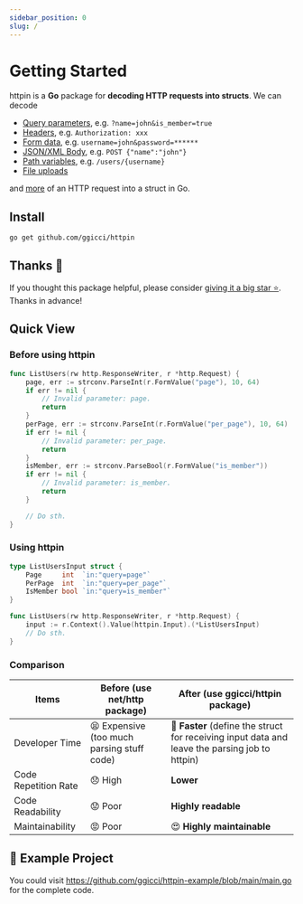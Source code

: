 ```yaml
---
sidebar_position: 0
slug: /
---
```


# Getting Started

httpin is a **Go** package for **decoding HTTP requests into structs**. We can decode

- [Query parameters](/directives/query), e.g. `?name=john&is_member=true`
- [Headers](/directives/header), e.g. `Authorization: xxx`
- [Form data](/directives/form), e.g. `username=john&password=******`
- [JSON/XML Body](/directives/body), e.g. `POST {"name":"john"}`
- [Path variables](/directives/path), e.g. `/users/{username}`
- [File uploads](/advanced/upload-files)

and [more](/directives/custom) of an HTTP request into a struct in Go.

## Install

```shell
go get github.com/ggicci/httpin
```

## Thanks 🥰

If you thought this package helpful, please consider [giving it a big star ⭐️](https://github.com/ggicci/httpin/stargazers). Thanks in advance!

## Quick View

### Before using httpin

```go
func ListUsers(rw http.ResponseWriter, r *http.Request) {
	page, err := strconv.ParseInt(r.FormValue("page"), 10, 64)
	if err != nil {
		// Invalid parameter: page.
		return
	}
	perPage, err := strconv.ParseInt(r.FormValue("per_page"), 10, 64)
	if err != nil {
		// Invalid parameter: per_page.
		return
	}
	isMember, err := strconv.ParseBool(r.FormValue("is_member"))
	if err != nil {
		// Invalid parameter: is_member.
		return
	}

	// Do sth.
}
```

### Using httpin

```go
type ListUsersInput struct {
	Page     int  `in:"query=page"`
	PerPage  int  `in:"query=per_page"`
	IsMember bool `in:"query=is_member"`
}

func ListUsers(rw http.ResponseWriter, r *http.Request) {
	input := r.Context().Value(httpin.Input).(*ListUsersInput)
	// Do sth.
}
```

### Comparison

| Items                | Before (use net/http package)              | After (use ggicci/httpin package)                                                              |
| -------------------- | ------------------------------------------ | ---------------------------------------------------------------------------------------------- |
| Developer Time       | 😫 Expensive (too much parsing stuff code) | 🚀 **Faster** (define the struct for receiving input data and leave the parsing job to httpin) |
| Code Repetition Rate | 😞 High                                    | **Lower**                                                                                      |
| Code Readability     | 😟 Poor                                    | **Highly readable**                                                                            |
| Maintainability      | 😡 Poor                                    | 😍 **Highly maintainable**                                                                     |

## 🌟 Example Project

You could visit https://github.com/ggicci/httpin-example/blob/main/main.go for the complete code.
